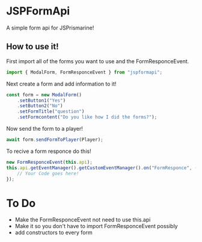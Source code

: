 # JSPFormApi
A simple form api for JSPrismarine!
## How to use it!
First import all of the forms you want to use and the FormResponceEvent.
```ts
import { ModalForm, FormResponceEvent } from "jspformapi";
```
Next create a form and add information to it!
```ts
const form = new ModalForm()
    .setButton1("Yes")
    .setButton2("No")
    .setFormTitle("question")
    .setFormcontent("Do you like how I did the forms?");
```
Now send the form to a player!
```ts
await form.sendFormToPlayer(Player);
```
To recive a form responce do this!
```ts
new FormResponceEvent(this.api);
this.api.getEventManager().getCustomEventManager().on("FormResponce", (event) => {
    // Your Code goes here!
});
```
# To Do
- Make the FormResponceEvent not need to use this.api
- Make it so you don't have to import FormResponceEvent possibly
- add constructors to every form
